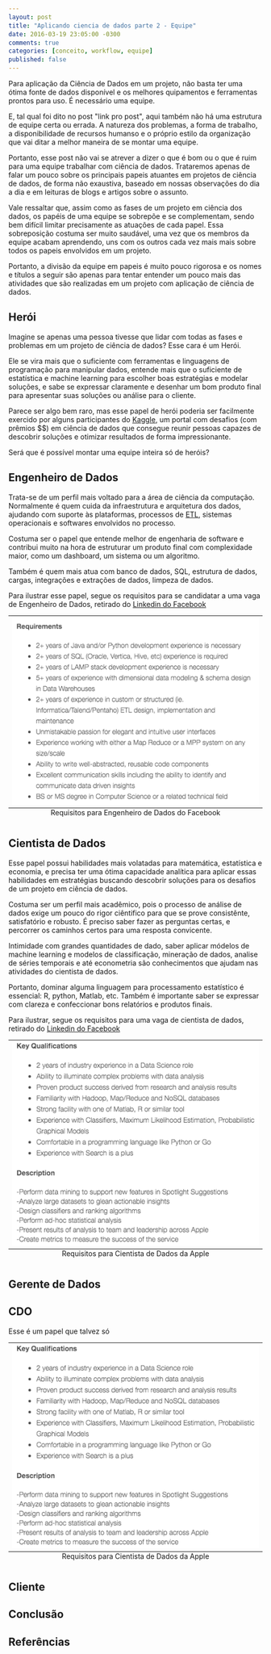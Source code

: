 ```yaml
---
layout: post
title: "Aplicando ciencia de dados parte 2 - Equipe"
date: 2016-03-19 23:05:00 -0300
comments: true
categories: [conceito, workflow, equipe]
published: false
---
```



Para aplicação da Ciência de Dados em um projeto, não basta ter uma ótima fonte de dados disponível e os melhores quipamentos e ferramentas prontos para uso. É necessário uma equipe.

<!-- More -->


E, tal qual foi dito no post "link pro post", aqui também não há uma estrutura de equipe certa ou errada. A natureza dos problemas, a forma de trabalho, a disponibilidade de recursos humanso e o próprio estilo da organização que vai ditar a melhor maneira de se montar uma equipe.


Portanto, esse post não vai se atrever a dizer o que é bom ou o que é ruim para uma equipe trabalhar com ciência de dados. Trataremos apenas de falar um pouco sobre os principais papeis atuantes em projetos de ciência de dados, de forma não exaustiva, baseado em nossas observações do dia a dia e em leituras de blogs e artigos sobre o assunto. 


Vale ressaltar que, assim como as fases de um projeto em ciência dos dados, os papéis de uma equipe se sobrepõe e se complementam, sendo bem difícil limitar precisamente as atuações de cada papel. Essa sobreposição costuma ser muito saudável, uma vez que os membros da equipe acabam aprendendo, uns com os outros cada vez mais mais sobre todos os papeis envolvidos em um projeto.


Portanto, a divisão da equipe em papeis é muito pouco rigorosa e os nomes e títulos a seguir são apenas para tentar entender um pouco mais das atividades que são realizadas em um projeto com aplicação de ciência de dados.



## Herói 


Imagine se apenas uma pessoa tivesse que lidar com todas as fases e problemas em um projeto de ciência de dados? Esse cara é um Herói.


Ele se vira mais que o suficiente com ferramentas e linguagens de programação para manipular dados, entende mais que o suficiente de estatística e machine learning para escolher boas estratégias e modelar soluções, e sabe se expressar claramente e desenhar um bom produto final para apresentar suas soluções ou análise para o cliente.


Parece ser algo bem raro, mas esse papel de herói poderia ser facilmente exercido por alguns participantes do [Kaggle](https://www.kaggle.com/), um portal com desafios (com prêmios $$) em ciência de dados que consegue reunir pessoas capazes de descobrir soluções e otimizar resultados de forma impressionante.


Será que é possível montar uma equipe inteira só de heróis?


## Engenheiro de Dados


Trata-se de um perfil mais voltado para a área de ciência da computação. Normalmente é quem cuida da infraestrutura e arquitetura dos dados, ajudando com suporte às plataformas, processos de [ETL](https://pt.wikipedia.org/wiki/Extract,_transform,_load), sistemas operacionais e softwares envolvidos no processo. 


Costuma ser o papel que entende melhor de engenharia de software e contribui muito na hora de estruturar um produto final com complexidade maior, como um dashboard, um sistema ou um algoritmo.


Também é quem mais atua com banco de dados, SQL, estrutura de dados, cargas, integrações e extrações de dados, limpeza de dados.


Para ilustrar esse papel, segue os requisitos para se candidatar a uma vaga de Engenheiro de Dados, retirado do [Linkedin do Facebook](https://www.linkedin.com/jobs2/view/108924276?trk=job_view_browse_map)

<table class="image">
<caption align="bottom">Requisitos para Engenheiro de Dados do Facebook</caption>
<tr><td><img src="/images/img_data_engineer_facebook.png" alt="Requerimentos - Engenheiro de Dados"/></td></tr>
</table>

## Cientista de Dados


Esse papel possui habilidades mais volatadas para matemática, estatística e economia, e precisa ter uma ótima capacidade analítica para aplicar essas habilidades em estratégias buscando descobrir soluções para os desafios de um projeto em ciência de dados.


Costuma ser um perfil mais acadêmico, pois o processo de análise de dados exige um pouco do rigor ciêntifico para que se prove consistênte, satisfatório e robusto. É preciso saber fazer as perguntas certas, e percorrer os caminhos certos para uma resposta convicente.


Intimidade com grandes quantidades de dado, saber aplicar módelos de machine learning e modelos de classificação, mineração de dados, analise de séries temporais e até econometria são conhecimentos que ajudam nas atividades do cientista de dados.


Portanto, dominar alguma linguagem para processamento estatístico é essencial: R, python, Matlab, etc. Também é importante saber se expressar com clareza e confeccionar bons relatórios e produtos finais.


Para ilustrar, segue os requisitos para uma vaga de cientista de dados, retirado do [Linkedin do Facebook](https://www.linkedin.com/jobs2/view/104818439)
<table class="image">
<caption align="bottom">Requisitos para Cientista de Dados da Apple</caption>
<tr><td><img src="/images/img_data_scientist_apple.png" alt="Requerimentos - Engenheiro de Dados"/></td></tr>
</table>


## Gerente de Dados



## CDO

Esse é um papel que talvez só 

<table class="image">
<caption align="bottom">Requisitos para Cientista de Dados da Apple</caption>
<tr><td><img src="/images/img_data_scientist_apple.png" alt="Requerimentos - Engenheiro de Dados"/></td></tr>
</table>

## Cliente



## Conclusão



## Referências


